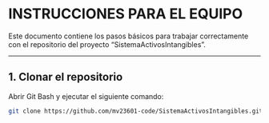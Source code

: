 # INSTRUCCIONES PARA EL EQUIPO

Este documento contiene los pasos básicos para trabajar correctamente con el repositorio del proyecto “SistemaActivosIntangibles”.

---

## 1. Clonar el repositorio

Abrir Git Bash y ejecutar el siguiente comando:

```bash
git clone https://github.com/mv23601-code/SistemaActivosIntangibles.git
